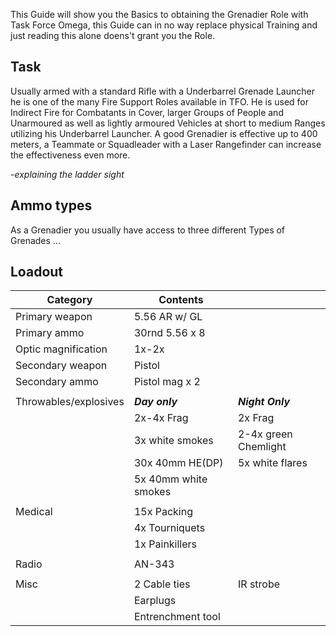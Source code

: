 

This Guide will show you the Basics to obtaining the Grenadier Role with Task Force Omega, this Guide can in no way replace physical Training and just reading this alone doens't grant you the Role.


## Task
Usually armed with a standard Rifle with a Underbarrel Grenade Launcher he is one of the many Fire Support Roles available in TFO. He is used for Indirect Fire for Combatants in Cover, larger Groups of People and Unarmoured as well as lightly armoured Vehicles at short to medium Ranges utilizing his Underbarrel Launcher.
A good Grenadier is effective up to 400 meters, a Teammate or Squadleader with a Laser Rangefinder can increase the effectiveness even more.

-*explaining the ladder sight*

## Ammo types
As a Grenadier you usually have access to three different Types of Grenades
...


## Loadout
|Category             | Contents             |                     |
|---------------------|----------------------|---------------------|
| Primary weapon      | 5.56 AR w/ GL        |                     |
| Primary ammo        | 30rnd 5.56 x 8       |                     |
| Optic magnification | 1x-2x                |                     |
| Secondary weapon    | Pistol               |                     |
| Secondary ammo      | Pistol mag x 2       |                     |
|                     |                      |                     |
|Throwables/explosives| ***Day only***       | ***Night Only***    |
|                     | 2x-4x Frag           | 2x Frag             |
|                     | 3x white smokes      | 2-4x green Chemlight|
|                     | 30x 40mm HE(DP)      | 5x white flares     |
|                     | 5x 40mm white smokes |                     |
|                     |                      |                     |
| Medical             | 15x Packing          |                     |
|                     | 4x Tourniquets       |                     |
|                     | 1x Painkillers       |                     |
|                     |                      |                     |
| Radio               | AN-343               |                     |
|                     |                      |                     |
| Misc                | 2 Cable ties         | IR strobe           |
|                     | Earplugs             |                     |
|                     | Entrenchment tool    |                     |
